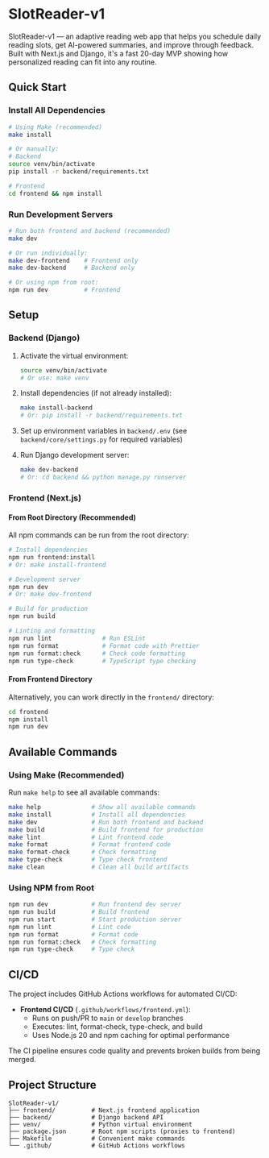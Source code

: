 # SlotReader-v1

SlotReader-v1 — an adaptive reading web app that helps you schedule daily reading slots, get AI-powered summaries, and improve through feedback. Built with Next.js and Django, it's a fast 20-day MVP showing how personalized reading can fit into any routine.

## Quick Start

### Install All Dependencies

```bash
# Using Make (recommended)
make install

# Or manually:
# Backend
source venv/bin/activate
pip install -r backend/requirements.txt

# Frontend
cd frontend && npm install
```

### Run Development Servers

```bash
# Run both frontend and backend (recommended)
make dev

# Or run individually:
make dev-frontend    # Frontend only
make dev-backend     # Backend only

# Or using npm from root:
npm run dev          # Frontend
```

## Setup

### Backend (Django)

1. Activate the virtual environment:

   ```bash
   source venv/bin/activate
   # Or use: make venv
   ```

2. Install dependencies (if not already installed):

   ```bash
   make install-backend
   # Or: pip install -r backend/requirements.txt
   ```

3. Set up environment variables in `backend/.env` (see `backend/core/settings.py` for required variables)

4. Run Django development server:

   ```bash
   make dev-backend
   # Or: cd backend && python manage.py runserver
   ```

### Frontend (Next.js)

#### From Root Directory (Recommended)

All npm commands can be run from the root directory:

```bash
# Install dependencies
npm run frontend:install
# Or: make install-frontend

# Development server
npm run dev
# Or: make dev-frontend

# Build for production
npm run build

# Linting and formatting
npm run lint              # Run ESLint
npm run format            # Format code with Prettier
npm run format:check      # Check code formatting
npm run type-check        # TypeScript type checking
```

#### From Frontend Directory

Alternatively, you can work directly in the `frontend/` directory:

```bash
cd frontend
npm install
npm run dev
```

## Available Commands

### Using Make (Recommended)

Run `make help` to see all available commands:

```bash
make help              # Show all available commands
make install           # Install all dependencies
make dev               # Run both frontend and backend
make build             # Build frontend for production
make lint              # Lint frontend code
make format            # Format frontend code
make format-check      # Check formatting
make type-check        # Type check frontend
make clean             # Clean all build artifacts
```

### Using NPM from Root

```bash
npm run dev            # Run frontend dev server
npm run build          # Build frontend
npm run start          # Start production server
npm run lint           # Lint code
npm run format         # Format code
npm run format:check   # Check formatting
npm run type-check     # Type check
```

## CI/CD

The project includes GitHub Actions workflows for automated CI/CD:

- **Frontend CI/CD** (`.github/workflows/frontend.yml`):
  - Runs on push/PR to `main` or `develop` branches
  - Executes: lint, format-check, type-check, and build
  - Uses Node.js 20 and npm caching for optimal performance

The CI pipeline ensures code quality and prevents broken builds from being merged.

## Project Structure

```
SlotReader-v1/
├── frontend/          # Next.js frontend application
├── backend/           # Django backend API
├── venv/              # Python virtual environment
├── package.json       # Root npm scripts (proxies to frontend)
├── Makefile           # Convenient make commands
└── .github/           # GitHub Actions workflows
```
